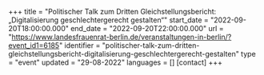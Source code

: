 +++
title = "Politischer Talk zum Dritten Gleichstellungsbericht:  „Digitalisierung geschlechtergerecht gestalten“"
start_date = "2022-09-20T18:00:00.000"
end_date = "2022-09-20T22:00:00.000"
url = "https://www.landesfrauenrat-berlin.de/veranstaltungen-in-berlin/?event_id1=6185"
identifier = "politischer-talk-zum-dritten-gleichstellungsbericht-digitalisierung-geschlechtergerecht-gestalten"
type = "event"
updated = "29-08-2022"
languages = []
[contact]
+++